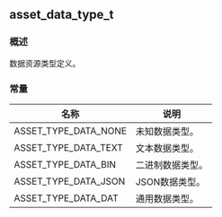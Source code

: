 ## asset\_data\_type\_t
### 概述
 数据资源类型定义。
### 常量
<p id="asset_data_type_t_consts">

| 名称 | 说明 | 
| -------- | ------- | 
| ASSET\_TYPE\_DATA\_NONE | 未知数据类型。 |
| ASSET\_TYPE\_DATA\_TEXT | 文本数据类型。 |
| ASSET\_TYPE\_DATA\_BIN | 二进制数据类型。 |
| ASSET\_TYPE\_DATA\_JSON | JSON数据类型。 |
| ASSET\_TYPE\_DATA\_DAT | 通用数据类型。 |
